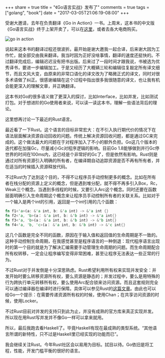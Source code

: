 +++
share = true
title = "《Go语言实战》发布了"
comments = true
tags = ["golang", "book"]
date = "2017-03-05T21:06:19-08:00"
+++

受谢大邀请，去年在负责翻译《Go in Action》一书。上周末，这本书的中文版《Go语言实战》终于上架开卖了，可以在[这里](http://www.epubit.com.cn/book/details/4291)，或者去各大电商购买。

<!--more-->

![go in action](/images/go-in-action-cover.jpg)

说起来这本书的翻译过程还很波折。最开始是谢大邀我一起合译，后来谢大因为工作忙，就全部交由我来翻译。我当时因为正好没啥事情，翻译的速度还挺快的。不过翻译完成后，编辑迟迟没有把书出版。后来过了一段时间才跟我说，书被选为优秀译书，要进一步编辑加工。于是又经历了大概辆三轮和编辑往复敲定所有译文细节，而且文风大变，由原来的非常口语化的译文改为了略微正式的译文，同时对很多术语做了纠正。很感谢编辑在这个过程中指出很多我很随意的译文，也让我有机会能更深入的理解文章，并正确翻译。

这本书对Go的很多语义做了更深入的探讨，比如Interface，比如并发，比如测试打包。对于想进阶的Go使用者来说，可以读一读这本书，理解一些语法背后的理论。

这里想再讨论一下最近的Rust语言。

最近看了一下Rust。这个语言的目标非常宏大：在不引入执行期代价的情况下在语法层面解决资源自动回收的问题。传统上解决资源回收问题，都是通过GC来完成的。这个做法最大的问题在于对程序加入了不小的额外负担。Go这几个版本的迭代都在加强Gc，尽量减小Gc对程序逻辑的影响。目前Go 1.8能够做到并行Gc停世界的时间在100ms内，这已经是个非常好的Gc了，但是依然有影响。Rust则是通过对所有资源引入明确的所有者，在编译期自动追踪资源是否不再有所有者，并在适当的时候插入资源释放代码。

不过Rust为了达到这个目的，不得不让程序员手动控制更多的概念。比如在所有者在栈分配的资源上定义的概念，但是遇到堆分配，就不得不再多引入Box，Rc，Weak三个概念。当遇到多线程的时候，又要引入Arc这个概念。同时还要在函数层面明确引入生命周期这个概念来让程序员手动控制所有者的关联关系。比如对于一个输入是两个int的引用，返回是一个int引用的几个函数：

```rust
fn f1<'a>(a: &'a int, b: &'a int) -> &'a int {}
fn f2<'a, 'b>(a： &'a int, b: &'b int) -> &'a int{}
fn f3<'a, 'b>(a： &'a int, b: &'b int) -> &'b int{}
fn f4<'a, 'b, 'c>(a： &'a int, b: &'b int) -> &'c int{}
```

这几个函数是完全不同的函数，原因在于输入值和返回值的生命周期是不一致的。这种手动控制生命周期，在我感觉甚至是程序语言的一种倒退：现代程序语言出现时的第一个目的就是为了解决汇编需要手动管理生命周期的问题。而生命周期配合所有权转移，一定会让程序编写变得非常困难，甚至让程序无法表达一些正常的行为。

不过Rust对于并发倒是十分深思熟虑。Rust希望利用所有权来实现并发安全：并发开始时要么转移资源所有权，要么资源是静态的；并发过程中，要么是用特殊的行为跨执行单元转移所有权，要么使用Arc配合锁来访问资源。而且这套规则完全可以通过编译器在编译时进行保障。具体可以参见Rust的[这篇文章](https://blog.rust-lang.org/2015/04/10/Fearless-Concurrency.html)。由此也可以给Go一个提示：在需要传递资源所有权的时候，使用Chan；在共享访问资源的时候，使用Locker。

不过Rust目前对并发的支持只到此为止，并没有成熟的官方库来真正实现并发。所以现在用Rust写并发并不像Go一样可以拿来就用。

所以，最后我跑去看Haskell了。毕竟Haskell有现在最成熟的类型系统。“其他语言所谓的新特性，只不过是Haskell里已经实现的功能而已”。

我会继续关注Rust。今年Rust社区会以易用为目标。拭目以待。Go依旧是将工程，性能，开发门槛平衡的很好的语言。
